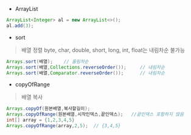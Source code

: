 * ArrayList  
```Java
ArrayList<Integer> al = new ArrayList<>();
al.add(3);
```

* sort 
> 배열 정렬
> byte, char, double, short, long, int, float는 내림차순 불가능
  ```Java
  Arrays.sort(배열);    // 올림차순
  Arrays.sort(배열,Collections.reverseOrder());     // 내림차순
  Arrays.sort(배열,Comparator.reverseOrder());      // 내림차순
  ```
  
  * copyOfRange  
  > 배열 복사
  ```Java
  Arrays.copyOf(원본배열,복사할길이);
  Arrays.copyOfRange(원본배열,시작인덱스,끝인덱스);   //끝인덱스 포함하지 않음
  int[] array = {1,2,3,4,5}
  Arrays.copyOfRange(array,2,5);  // {3,4,5}    
  ```
  
